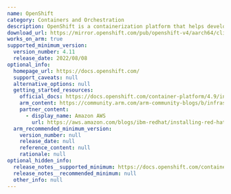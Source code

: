 ```yaml
---
name: OpenShift
category: Containers and Orchestration
description: OpenShift is a containerization platform that helps developers build, deploy, and manage applications across hybrid cloud environments, providing tools for automation, scalability, and collaboration.
download_url: https://mirror.openshift.com/pub/openshift-v4/aarch64/clients/ocp/
works_on_arm: true
supported_minimum_version:
  version_number: 4.11
  release_date: 2022/08/08
optional_info:
  homepage_url: https://docs.openshift.com/
  support_caveats: null
  alternative_options: null
  getting_started_resources:
    official_docs: https://docs.openshift.com/container-platform/4.9/installing/installing_sno/install-sno-installing-sno.html
    arm_content: https://community.arm.com/arm-community-blogs/b/infrastructure-solutions-blog/posts/software-innovations-with-red-hat-and-arm
    partner_content:
      - display_name: Amazon AWS
        url: https://aws.amazon.com/blogs/ibm-redhat/installing-red-hat-openshift-on-aws-in-a-restricted-network-using-aws-secure-token-service/
  arm_recommended_minimum_version:
    version_number: null
    release_date: null
    reference_content: null
    rationale: null
optional_hidden_info:
  release_notes__supported_minimum: https://docs.openshift.com/container-platform/4.11/release_notes/ocp-4-11-release-notes.html
  release_notes__recommended_minimum: null
  other_info: null
---
```

